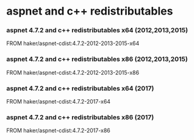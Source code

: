 # aspnet and c++ redistributables

### aspnet 4.7.2 and c++ redistributables x64 (2012,2013,2015)
FROM haker/aspnet-cdist:4.7.2-2012-2013-2015-x64

### aspnet 4.7.2 and c++ redistributables x86 (2012,2013,2015)
FROM haker/aspnet-cdist:4.7.2-2012-2013-2015-x86

### aspnet 4.7.2 and c++ redistributables x64 (2017)
FROM haker/aspnet-cdist:4.7.2-2017-x64

### aspnet 4.7.2 and c++ redistributables x86 (2017)
FROM haker/aspnet-cdist:4.7.2-2017-x86
